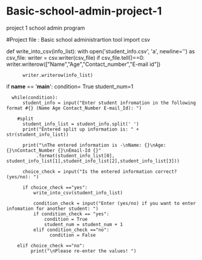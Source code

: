 # Basic-school-admin-project-1
project 1 school admin program


#Project file : Basic school administrartion tool
import csv

   def write_into_csv(info_list):
      with open('student_info.csv', 'a', newline='') as csv_file:
          writer = csv.writer(csv_file)
          if csv_file.tell()==0:
            writer.writerow(["Name","Age","Contact_number","E-mail id"])

          writer.writerow(info_list)

   if __name__ == '__main__':
      condition= True
      student_num=1

      while(condition):
          student_info = input("Enter student infromation in the following format #{} (Name Age Contact_Number E-mail_Id): ")
        
        #split
          student_info_list = student_info.split(' ')
          print("Entered split up information is: " + str(student_info_list))

          print("\nThe entered information is -\nName: {}\nAge: {}\nContact_Number {}\nEmail-Id {}"
               .format(student_info_list[0], student_info_list[1],student_info_list[2],student_info_list[3]))

          choice_check = input("Is the entered information correct? (yes/no): ")

          if choice_check =="yes":
              write_into_csv(student_info_list)

              condition_check = input("Enter (yes/no) if you want to enter infomation for another student: ")
              if condition_check == "yes":
                  condition = True
                  student_num = student_num + 1
              elif condition_check =="no":
                    condition = False

        elif choice_check =="no":
             print("\nPlease re-enter the values! ")

        
